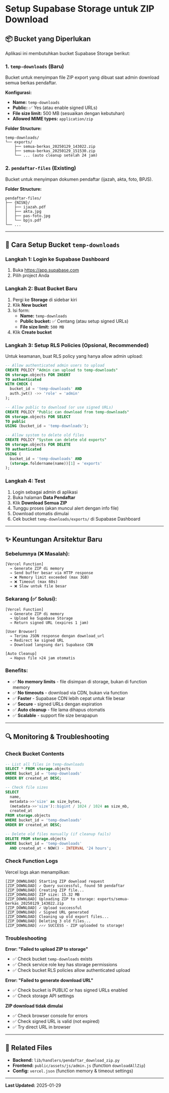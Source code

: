 # Setup Supabase Storage untuk ZIP Download

## 📦 Bucket yang Diperlukan

Aplikasi ini membutuhkan bucket Supabase Storage berikut:

### 1. `temp-downloads` (Baru)
Bucket untuk menyimpan file ZIP export yang dibuat saat admin download semua berkas pendaftar.

**Konfigurasi:**
- **Name:** `temp-downloads`
- **Public:** ✅ Yes (atau enable signed URLs)
- **File size limit:** 500 MB (sesuaikan dengan kebutuhan)
- **Allowed MIME types:** `application/zip`

**Folder Structure:**
```
temp-downloads/
└── exports/
    ├── semua-berkas_20250129_143022.zip
    ├── semua-berkas_20250129_151530.zip
    └── ... (auto cleanup setelah 24 jam)
```

### 2. `pendaftar-files` (Existing)
Bucket untuk menyimpan dokumen pendaftar (ijazah, akta, foto, BPJS).

**Folder Structure:**
```
pendaftar-files/
├── {NISN}/
│   ├── ijazah.pdf
│   ├── akta.jpg
│   ├── pas-foto.jpg
│   └── bpjs.pdf
└── ...
```

---

## 🔧 Cara Setup Bucket `temp-downloads`

### Langkah 1: Login ke Supabase Dashboard
1. Buka https://app.supabase.com
2. Pilih project Anda

### Langkah 2: Buat Bucket Baru
1. Pergi ke **Storage** di sidebar kiri
2. Klik **New bucket**
3. Isi form:
   - **Name:** `temp-downloads`
   - **Public bucket:** ✅ Centang (atau setup signed URLs)
   - **File size limit:** `500 MB`
4. Klik **Create bucket**

### Langkah 3: Setup RLS Policies (Opsional, Recommended)

Untuk keamanan, buat RLS policy yang hanya allow admin upload:

```sql
-- Allow authenticated admin users to upload
CREATE POLICY "Admin can upload to temp-downloads"
ON storage.objects FOR INSERT
TO authenticated
WITH CHECK (
  bucket_id = 'temp-downloads' AND
  auth.jwt() ->> 'role' = 'admin'
);

-- Allow public to download (or use signed URLs)
CREATE POLICY "Public can download from temp-downloads"
ON storage.objects FOR SELECT
TO public
USING (bucket_id = 'temp-downloads');

-- Allow system to delete old files
CREATE POLICY "System can delete old exports"
ON storage.objects FOR DELETE
TO authenticated
USING (
  bucket_id = 'temp-downloads' AND
  (storage.foldername(name))[1] = 'exports'
);
```

### Langkah 4: Test
1. Login sebagai admin di aplikasi
2. Buka halaman **Data Pendaftar**
3. Klik **Download Semua ZIP**
4. Tunggu proses (akan muncul alert dengan info file)
5. Download otomatis dimulai
6. Cek bucket `temp-downloads/exports/` di Supabase Dashboard

---

## ✨ Keuntungan Arsitektur Baru

### Sebelumnya (❌ Masalah):
```
[Vercel Function] 
  → Generate ZIP di memory
  → Send buffer besar via HTTP response
  → ❌ Memory limit exceeded (max 3GB)
  → ❌ Timeout (max 60s)
  → ❌ Slow untuk file besar
```

### Sekarang (✅ Solusi):
```
[Vercel Function]
  → Generate ZIP di memory
  → Upload ke Supabase Storage
  → Return signed URL (expires 1 jam)
  
[User Browser]
  → Terima JSON response dengan download_url
  → Redirect ke signed URL
  → Download langsung dari Supabase CDN
  
[Auto Cleanup]
  → Hapus file >24 jam otomatis
```

### Benefits:
- ✅ **No memory limits** - file disimpan di storage, bukan di function memory
- ✅ **No timeouts** - download via CDN, bukan via function
- ✅ **Faster** - Supabase CDN lebih cepat untuk file besar
- ✅ **Secure** - signed URLs dengan expiration
- ✅ **Auto cleanup** - file lama dihapus otomatis
- ✅ **Scalable** - support file size berapapun

---

## 🔍 Monitoring & Troubleshooting

### Check Bucket Contents
```sql
-- List all files in temp-downloads
SELECT * FROM storage.objects 
WHERE bucket_id = 'temp-downloads'
ORDER BY created_at DESC;

-- Check file sizes
SELECT 
  name,
  metadata->>'size' as size_bytes,
  (metadata->>'size')::bigint / 1024 / 1024 as size_mb,
  created_at
FROM storage.objects 
WHERE bucket_id = 'temp-downloads'
ORDER BY created_at DESC;

-- Delete old files manually (if cleanup fails)
DELETE FROM storage.objects
WHERE bucket_id = 'temp-downloads'
  AND created_at < NOW() - INTERVAL '24 hours';
```

### Check Function Logs
Vercel logs akan menampilkan:
```
[ZIP_DOWNLOAD] Starting ZIP download request
[ZIP_DOWNLOAD] ✓ Query successful, found 50 pendaftar
[ZIP_DOWNLOAD] Creating ZIP file...
[ZIP_DOWNLOAD] ZIP size: 15.32 MB
[ZIP_DOWNLOAD] Uploading ZIP to storage: exports/semua-berkas_20250129_143022.zip
[ZIP_DOWNLOAD] ✓ Upload successful
[ZIP_DOWNLOAD] ✓ Signed URL generated
[ZIP_DOWNLOAD] Cleaning up old export files...
[ZIP_DOWNLOAD] Deleting 3 old files...
[ZIP_DOWNLOAD] ✓✓✓ SUCCESS - ZIP uploaded to storage!
```

### Troubleshooting

**Error: "Failed to upload ZIP to storage"**
- ✅ Check bucket `temp-downloads` exists
- ✅ Check service role key has storage permissions
- ✅ Check bucket RLS policies allow authenticated upload

**Error: "Failed to generate download URL"**
- ✅ Check bucket is PUBLIC or has signed URLs enabled
- ✅ Check storage API settings

**ZIP download tidak dimulai**
- ✅ Check browser console for errors
- ✅ Check signed URL is valid (not expired)
- ✅ Try direct URL in browser

---

## 📝 Related Files

- **Backend:** `lib/handlers/pendaftar_download_zip.py`
- **Frontend:** `public/assets/js/admin.js` (function `downloadAllZip`)
- **Config:** `vercel.json` (function memory & timeout settings)

---

**Last Updated:** 2025-01-29

